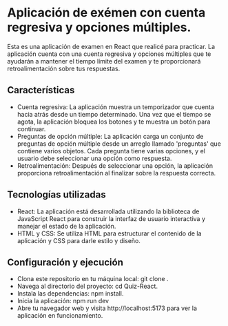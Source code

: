 
# Aplicación de exémen con cuenta regresiva y opciones múltiples.
Esta es una aplicación de examen en React que realicé para practicar. La aplicación cuenta con una cuenta regresiva y opciones múltiples que te ayudarán a mantener el tiempo límite del examen y te proporcionará retroalimentación sobre tus respuestas.

## Características
- Cuenta regresiva: La aplicación muestra un temporizador que cuenta hacia atrás desde un tiempo determinado. Una vez que el tiempo se agota, la aplicación bloquea los botones y te muestra un botón para continuar.
- Preguntas de opción múltiple: La aplicación carga un conjunto de preguntas de opción múltiple desde un arreglo llamado 'preguntas' que contiene varios objetos. Cada pregunta tiene varias opciones, y el usuario debe seleccionar una opción como respuesta.
- Retroalimentación: Después de seleccionar una opción, la aplicación proporciona retroalimentación al finalizar sobre la respuesta correcta.

## Tecnologías utilizadas
- React: La aplicación está desarrollada utilizando la biblioteca de JavaScript React para construir la interfaz de usuario interactiva y manejar el estado de la aplicación.
- HTML y CSS: Se utiliza HTML para estructurar el contenido de la aplicación y CSS para darle estilo y diseño.

## Configuración y ejecución
- Clona este repositorio en tu máquina local: git clone <URL del repositorio>.
- Navega al directorio del proyecto: cd Quiz-React.
- Instala las dependencias: npm install.
- Inicia la aplicación: npm run dev
- Abre tu navegador web y visita http://localhost:5173 para ver la aplicación en funcionamiento.
